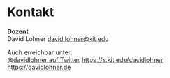# Kontakt

**Dozent**  
David Lohner
david.lohner@kit.edu  


Auch erreichbar unter:  
[@davidlohner auf Twitter](https://twitter.com/davidlohner)
https://s.kit.edu/davidlohner
https://davidlohner.de
